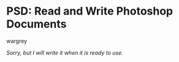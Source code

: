 # PSD: Read and Write Photoshop Documents

wargrey

_Sorry, but I will write it when it is ready to use._
